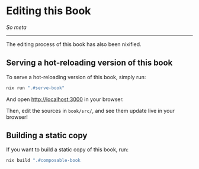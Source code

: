 # Editing this Book
_So meta_

---

The editing process of this book has also been nixified.

## Serving a hot-reloading version of this book

To serve a hot-reloading version of this book, simply run:

```bash
nix run ".#serve-book"
```

And open [http://localhost:3000](http://localhost:3000/) in your browser.

Then, edit the sources in `book/src/`, and see them update live in your browser!


## Building a static copy

If you want to build a static copy of this book, run:

```bash
nix build ".#composable-book
```

